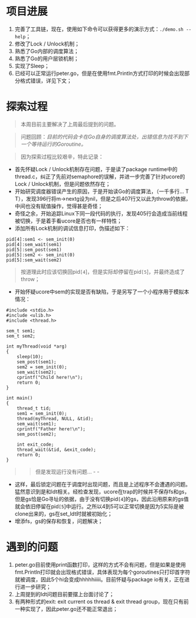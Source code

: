 # 项目进展 #

  1. 完善了工具链，现在，使用如下命令可以获得更多的演示方式：`./demo.sh --help`；
  1. 修改了Lock / Unlock机制；
  1. 熟悉了Go内部的调度算法；
  1. 熟悉了Go的用户层锁机制；
  1. 实现了Sleep；
  1. 已经可以正常运行peter.go，但是在使用fmt.Println方式打印的时候会出现部分格式错误，详见下文；

# 探索过程 #
> 本周目前主要解决了上周最后提到的问题。

> 问题回顾：_目前的代码会卡在Go自身的调度算法处，出错信息为找不到下一个等待运行的Goroutine。_

> 因为探索过程比较艰辛，特此记录：
  * 首先怀疑Lock / Unlock机制存在问题，于是读了package runtime中的thread.c，纠正了先前对semaphore的误解，并进一步完善了针对ucore的Lock / Unlock机制，但是问题依然存在；
  * 开始研究调度器错误产生的原因，于是开始读Go的调度算法，（一千多行... T T），发现396行将m->nextg设为nil，但是之后407行又以此为throw的依据，中间也没有赋值操作，觉得甚是奇怪；
  * 奇怪之余，开始追踪Linux下同一段代码的执行，发现405行会造成当前线程被切换，于是着手看ucore是否也有一样特性；
  * 添加所有Lock机制的调试信息打印，伪描述如下：
```
pid[4]:sem1 <- sem_init(0)
pid[4]:sem_wait(sem1)
pid[5]:sem_post(sem1)
pid[5]:sem2 <- sem_init(0)
pid[5]:sem_wait(sem2)
```
> 按道理此时应该切换回pid`[4`]，但是实际却停留在pid`[5`]，并最终造成了throw；
  * 开始怀疑ucore中sem的实现是否有缺陷，于是另写了一个小程序用于模拟本情况：
```
#include <stdio.h>
#include <ulib.h>
#include <thread.h>

sem_t sem1;
sem_t sem2;

int myThread(void *arg)
{
	sleep(10);
	sem_post(sem1);
	sem2 = sem_init(0);
	sem_wait(sem2);
	cprintf("Child here!\n");
	return 0;
}

int main()
{
	thread_t tid;
	sem1 = sem_init(0);
	thread(myThread, NULL, &tid);
	sem_wait(sem1);
	cprintf("Father here!\n");
	sem_post(sem2);
	
	int exit_code;
	thread_wait(&tid, &exit_code);
	return 0;
}
```
> > 但是发现运行没有问题... - -
  * 这样，最后锁定问题在于调度时出现问题，而且是上述程序不会遭遇的问题。猛然意识到是和ldt相关。经检查发现，ucore在trap的时候并不保存fs和gs，但是gs恰是Go寻址的依据，由于没有切换pid`[4`]的gs，因此沿用原来的gs值就会依旧停留在pid`[5`]中运行。之所以4到5可以正常切换是因为5实际是被clone出来的，gs在set\_ldt时就被初始化；
  * 增添fs，gs的保存和恢复，问题解决；


# 遇到的问题 #
  1. peter.go目前使用print函数打印，这样的方式不会有问题，但是如果是使用fmt.Println打印就会出现格式错误，具体表现为每个goroutines只打印首字符就被调度，因此5个hi会变成hhhhhiiiii。目前怀疑与package io有关，正在进行进一步研究；
  1. 上周提到的ldt问题目前要摆上台面讨论了；
  1. 有两种形式的exit: exit current os thread & exit thread group，现在只有前一种实现了，因此peter.go还不能正常退出；